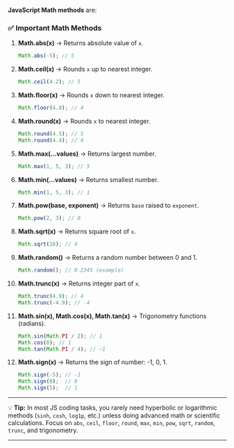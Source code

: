 
**JavaScript Math methods** are:

### ✅ Important Math Methods

1. **Math.abs(x)** → Returns absolute value of `x`.

   ```js
   Math.abs(-5); // 5
   ```

2. **Math.ceil(x)** → Rounds `x` up to nearest integer.

   ```js
   Math.ceil(4.2); // 5
   ```

3. **Math.floor(x)** → Rounds `x` down to nearest integer.

   ```js
   Math.floor(4.8); // 4
   ```

4. **Math.round(x)** → Rounds `x` to nearest integer.

   ```js
   Math.round(4.5); // 5
   Math.round(4.4); // 4
   ```

5. **Math.max(...values)** → Returns largest number.

   ```js
   Math.max(1, 5, 3); // 5
   ```

6. **Math.min(...values)** → Returns smallest number.

   ```js
   Math.min(1, 5, 3); // 1
   ```

7. **Math.pow(base, exponent)** → Returns `base` raised to `exponent`.

   ```js
   Math.pow(2, 3); // 8
   ```

8. **Math.sqrt(x)** → Returns square root of `x`.

   ```js
   Math.sqrt(16); // 4
   ```

9. **Math.random()** → Returns a random number between 0 and 1.

   ```js
   Math.random(); // 0.2345 (example)
   ```

10. **Math.trunc(x)** → Returns integer part of `x`.

    ```js
    Math.trunc(4.9); // 4
    Math.trunc(-4.9); // -4
    ```

11. **Math.sin(x), Math.cos(x), Math.tan(x)** → Trigonometry functions (radians).

    ```js
    Math.sin(Math.PI / 2); // 1
    Math.cos(0); // 1
    Math.tan(Math.PI / 4); // ~1
    ```

12. **Math.sign(x)** → Returns the sign of number: -1, 0, 1.

    ```js
    Math.sign(-5); // -1
    Math.sign(0);  // 0
    Math.sign(5);  // 1
    ```

---

💡 **Tip:** In most JS coding tasks, you rarely need hyperbolic or logarithmic methods (`sinh`, `cosh`, `log1p`, etc.) unless doing advanced math or scientific calculations. Focus on `abs`, `ceil`, `floor`, `round`, `max`, `min`, `pow`, `sqrt`, `random`, `trunc`, and trigonometry.

---

